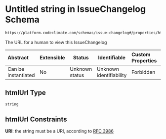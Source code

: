 # Untitled string in IssueChangelog Schema

```txt
https://platform.codeclimate.com/schemas/issue-changelog#/properties/htmlUrl
```

The URL for a human to view this IssueChangelog


| Abstract            | Extensible | Status         | Identifiable            | Custom Properties | Additional Properties | Access Restrictions | Defined In                                                                                      |
| :------------------ | ---------- | -------------- | ----------------------- | :---------------- | --------------------- | ------------------- | ----------------------------------------------------------------------------------------------- |
| Can be instantiated | No         | Unknown status | Unknown identifiability | Forbidden         | Allowed               | none                | [IssueChangelog.schema.json\*](../../schemas/IssueChangelog.schema.json "open original schema") |

## htmlUrl Type

`string`

## htmlUrl Constraints

**URI**: the string must be a URI, according to [RFC 3986](https://tools.ietf.org/html/rfc4291 "check the specification")
